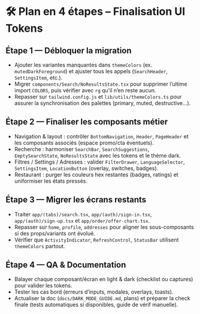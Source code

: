 # 🛠️ Plan en 4 étapes – Finalisation UI Tokens

## Étape 1 — Débloquer la migration
- Ajouter les variantes manquantes dans `themeColors` (ex. `mutedDarkForeground`) et ajuster tous les appels (`SearchHeader`, `SettingsItem`, etc.).
- Migrer `components/Search/NoResultsState.tsx` pour supprimer l’ultime import `COLORS`, puis vérifier avec `rg` qu’il n’en reste aucun.
- Repasser sur `tailwind.config.js` et `lib/utils/themeColors.ts` pour assurer la synchronisation des palettes (primary, muted, destructive…).

## Étape 2 — Finaliser les composants métier
- Navigation & layout : contrôler `BottomNavigation`, `Header`, `PageHeader` et les composants associés (espace promo/cta éventuels).
- Recherche : harmoniser `SearchBar`, `SearchSuggestions`, `EmptySearchState`, `NoResultsState` avec les tokens et le thème dark.
- Filtres / Settings / Adresses : valider `FilterDrawer`, `LanguageSelector`, `SettingsItem`, `LocationButton` (overlay, switches, badges).
- Restaurant : purger les couleurs hex restantes (badges, ratings) et uniformiser les états pressés.

## Étape 3 — Migrer les écrans restants
- Traiter `app/(tabs)/search.tsx`, `app/(auth)/sign-in.tsx`, `app/(auth)/sign-up.tsx` et `app/order/offer-chart.tsx`.
- Repasser sur `home`, `profile`, `addresses` pour aligner les sous-composants si des props/variants ont évolué.
- Vérifier que `ActivityIndicator`, `RefreshControl`, `StatusBar` utilisent `themeColors` partout.

## Étape 4 — QA & Documentation
- Balayer chaque composant/écran en light & dark (checklist ou captures) pour valider les tokens.
- Tester les cas bord (erreurs d’inputs, modales, overlays, toasts).
- Actualiser la doc (`docs/DARK_MODE_GUIDE.md`, plans) et préparer la check finale (tests automatiques si disponibles, guide de vérif manuelle).
